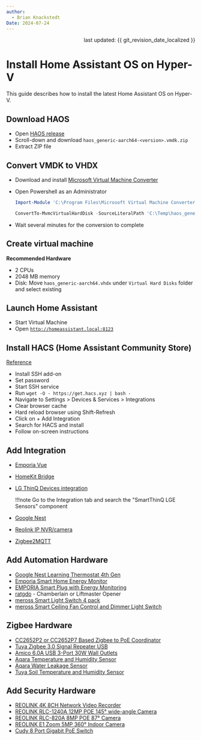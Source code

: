 ```yaml
---
author: 
  - Brian Knackstedt
Date: 2024-07-24
---
```

<div style="text-align: right"> last updated: {{ git_revision_date_localized }} </div>

# Install Home Assistant OS on Hyper-V

This guide describes how to install the latest Home Assistant OS on Hyper-V.

## **Download HAOS**
- Open [HAOS release](https://github.com/home-assistant/operating-system/releases)
- Scroll-down and download `haos_generic-aarch64-<version>.vmdk.zip`
- Extract ZIP file

## **Convert VMDK to VHDX**
- Download and install [Microsoft Virtual Machine Converter](http://download.microsoft.com/download/9/1/E/91E9F42C-3F1F-4AD9-92B7-8DD65DA3B0C2/mvmc_setup.msi)
- Open Powershell as an Administrator

	``` powershell
	Import-Module 'C:\Program Files\Microsoft Virtual Machine Converter\MvmcCmdlet.psd1'
	
	ConvertTo-MvmcVirtualHardDisk -SourceLiteralPath 'C:\Temp\haos_generic-aarch64-12.3.vmdk' -Destination 'C:\Temp' -VhdType DynamicHardDisk -VhdFormat vhdx
	```

- Wait several minutes for the conversion to complete

## **Create virtual machine**
**Recommended Hardware**

- 2 CPUs
- 2048 MB memory
- Disk: Move `haos_generic-aarch64.vhdx` under `Virtual Hard Disks` folder and select existing

## **Launch Home Assistant**
- Start Virtual Machine
- Open [`http://homeassistant.local:8123`](http://homeassistant.local:8123)

## **Install HACS (Home Assistant Community Store)**
[Reference](https://hacs.xyz/docs/setup/download)

- Install SSH add-on
- Set password
- Start SSH service
- Run `wget -O - https://get.hacs.xyz | bash -`
- Navigate to Settings > Devices & Services > Integrations
- Clear browser cache
- Hard reload browser using Shift-Refresh
- Click on + Add Integration
- Search for HACS and install
- Follow on-screen instructions

## **Add Integration**
- [Emporia Vue](https://github.com/magico13/ha-emporia-vue)
- [HomeKit Bridge](https://www.home-assistant.io/integrations/homekit)
- [LG ThinQ Devices integration](https://github.com/ollo69/ha-smartthinq-sensors)

	!!!note
		Go to the Integration tab and search the "SmartThinQ LGE Sensors" component

- [Google Nest](https://www.home-assistant.io/integrations/nest)
- [Reolink IP NVR/camera](https://www.home-assistant.io/integrations/reolink)
- [Zigbee2MQTT](https://github.com/zigbee2mqtt/hassio-zigbee2mqtt#installation)

## Add Automation Hardware
- [Google Nest Learning Thermostat 4th Gen](https://amzn.to/4iggz70)
- [Emporia Smart Home Energy Monitor](https://amzn.to/4fnHD2K)
- [EMPORIA Smart Plug with Energy Monitoring](https://amzn.to/3LJFiBT)
- [ratgdo](https://paulwieland.github.io/ratgdo/) - Chamberlain or Liftmaster Opener
- [meross Smart Light Switch 4 pack](https://amzn.to/4cVTNP2)
- [meross Smart Ceiling Fan Control and Dimmer Light Switch](https://amzn.to/3WC5hkO)

## Zigbee Hardware
- [CC2652P2 or CC2652P7 Based Zigbee to PoE Coordinator](https://tubeszb.com)
- [Tuya Zigbee 3.0 Signal Repeater USB](https://www.aliexpress.us/item/3256804809754261.html)
- [Amico 6.0A USB 3-Port 30W Wall Outlets](https://amzn.to/3VfvfJQ)
- [Aqara Temperature and Humidity Sensor](https://www.aliexpress.us/item/3256806607779727.html)
- [Aqara Water Leakage Sensor](https://www.aliexpress.us/item/3256806421735716.html)
- [Tuya Soil Temperature and Humidity Sensor](https://www.aliexpress.us/item/3256807143183397.html)

## Add Security Hardware
- [REOLINK 4K 8CH Network Video Recorder](https://amzn.to/3WCNYjM)
- [REOLINK RLC-1240A 12MP POE 145° wide-angle Camera](https://amzn.to/3Spbazx)
- [REOLINK RLC-820A 8MP POE 87° Camera](https://amzn.to/46rfvbg)
- [REOLINK E1 Zoom 5MP 360° Indoor Camera](https://amzn.to/4cV8TEn)
- [Cudy 8 Port Gigabit PoE Switch](https://amzn.to/4cXgRgh)